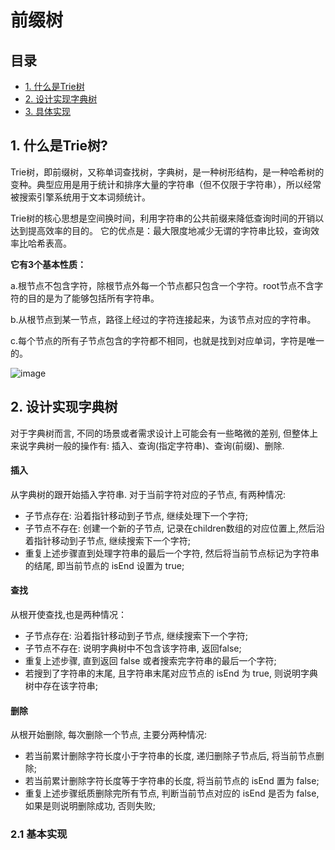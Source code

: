 # 前缀树
## 目录
 - [1. 什么是Trie树](#1-什么是trie树)
 - [2. 设计实现字典树](#2-设计实现字典树)
 - [3. 具体实现](#3-具体实现)

## 1. 什么是Trie树?
Trie树，即前缀树，又称单词查找树，字典树，是一种树形结构，是一种哈希树的变种。典型应用是用于统计和排序大量的字符串（但不仅限于字符串），所以经常被搜索引擎系统用于文本词频统计。
  
Trie树的核心思想是空间换时间，利用字符串的公共前缀来降低查询时间的开销以达到提高效率的目的。 它的优点是：最大限度地减少无谓的字符串比较，查询效率比哈希表高。
  
**它有3个基本性质：**
  
a.根节点不包含字符，除根节点外每一个节点都只包含一个字符。root节点不含字符的目的是为了能够包括所有字符串。  
  
b.从根节点到某一节点，路径上经过的字符连接起来，为该节点对应的字符串。  
  
c.每个节点的所有子节点包含的字符都不相同，也就是找到对应单词，字符是唯一的。 

![image](https://github.com/Feng3333/Algorithm-and-Data-Structure/blob/2c5e4ee589a50a399f06bfc2be62f29fbf3c6756/Tree/Tree-Images/TrieTree1.png)

## 2. 设计实现字典树
对于字典树而言, 不同的场景或者需求设计上可能会有一些略微的差别, 但整体上来说字典树一般的操作有: 插入、查询(指定字符串)、查询(前缀)、删除.  
#### 插入
从字典树的跟开始插入字符串. 对于当前字符对应的子节点, 有两种情况:  
- 子节点存在: 沿着指针移动到子节点, 继续处理下一个字符;  
- 子节点不存在: 创建一个新的子节点, 记录在children数组的对应位置上,然后沿着指针移动到子节点, 继续搜索下一个字符;  
- 重复上述步骤直到处理字符串的最后一个字符, 然后将当前节点标记为字符串的结尾, 即当前节点的 isEnd 设置为 true;  
  
#### 查找
从根开使查找,也是两种情况：
- 子节点存在: 沿着指针移动到子节点, 继续搜索下一个字符;
- 子节点不存在: 说明字典树中不包含该字符串, 返回false;
- 重复上述步骤, 直到返回 false 或者搜索完字符串的最后一个字符;  
- 若搜到了字符串的末尾, 且字符串末尾对应节点的 isEnd 为 true, 则说明字典树中存在该字符串;  

#### 删除
从根开始删除, 每次删除一个节点, 主要分两种情况:
- 若当前累计删除字符长度小于字符串的长度, 递归删除子节点后, 将当前节点删除;  
- 若当前累计删除字符长度等于字符串的长度, 将当前节点的 isEnd 置为 false; 
- 重复上述步骤纸质删除完所有节点, 判断当前节点对应的 isEnd 是否为 false, 如果是则说明删除成功, 否则失败; 

### 2.1 基本实现
```c++

```
